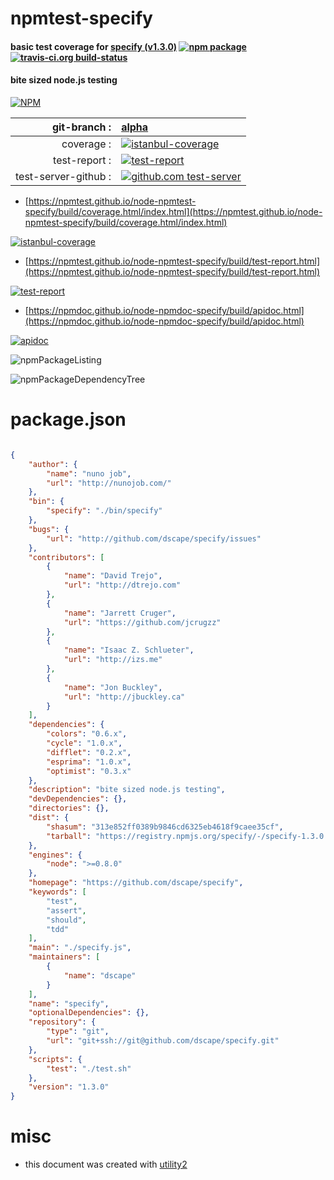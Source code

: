 # npmtest-specify

#### basic test coverage for  [specify (v1.3.0)](https://github.com/dscape/specify)  [![npm package](https://img.shields.io/npm/v/npmtest-specify.svg?style=flat-square)](https://www.npmjs.org/package/npmtest-specify) [![travis-ci.org build-status](https://api.travis-ci.org/npmtest/node-npmtest-specify.svg)](https://travis-ci.org/npmtest/node-npmtest-specify)

#### bite sized node.js testing

[![NPM](https://nodei.co/npm/specify.png?downloads=true&downloadRank=true&stars=true)](https://www.npmjs.com/package/specify)

| git-branch : | [alpha](https://github.com/npmtest/node-npmtest-specify/tree/alpha)|
|--:|:--|
| coverage : | [![istanbul-coverage](https://npmtest.github.io/node-npmtest-specify/build/coverage.badge.svg)](https://npmtest.github.io/node-npmtest-specify/build/coverage.html/index.html)|
| test-report : | [![test-report](https://npmtest.github.io/node-npmtest-specify/build/test-report.badge.svg)](https://npmtest.github.io/node-npmtest-specify/build/test-report.html)|
| test-server-github : | [![github.com test-server](https://npmtest.github.io/node-npmtest-specify/GitHub-Mark-32px.png)](https://npmtest.github.io/node-npmtest-specify/build/app/index.html) | | build-artifacts : | [![build-artifacts](https://npmtest.github.io/node-npmtest-specify/glyphicons_144_folder_open.png)](https://github.com/npmtest/node-npmtest-specify/tree/gh-pages/build)|

- [https://npmtest.github.io/node-npmtest-specify/build/coverage.html/index.html](https://npmtest.github.io/node-npmtest-specify/build/coverage.html/index.html)

[![istanbul-coverage](https://npmtest.github.io/node-npmtest-specify/build/screenCapture.buildCi.browser.%252Ftmp%252Fbuild%252Fcoverage.lib.html.png)](https://npmtest.github.io/node-npmtest-specify/build/coverage.html/index.html)

- [https://npmtest.github.io/node-npmtest-specify/build/test-report.html](https://npmtest.github.io/node-npmtest-specify/build/test-report.html)

[![test-report](https://npmtest.github.io/node-npmtest-specify/build/screenCapture.buildCi.browser.%252Ftmp%252Fbuild%252Ftest-report.html.png)](https://npmtest.github.io/node-npmtest-specify/build/test-report.html)

- [https://npmdoc.github.io/node-npmdoc-specify/build/apidoc.html](https://npmdoc.github.io/node-npmdoc-specify/build/apidoc.html)

[![apidoc](https://npmdoc.github.io/node-npmdoc-specify/build/screenCapture.buildCi.browser.%252Ftmp%252Fbuild%252Fapidoc.html.png)](https://npmdoc.github.io/node-npmdoc-specify/build/apidoc.html)

![npmPackageListing](https://npmtest.github.io/node-npmtest-specify/build/screenCapture.npmPackageListing.svg)

![npmPackageDependencyTree](https://npmtest.github.io/node-npmtest-specify/build/screenCapture.npmPackageDependencyTree.svg)



# package.json

```json

{
    "author": {
        "name": "nuno job",
        "url": "http://nunojob.com/"
    },
    "bin": {
        "specify": "./bin/specify"
    },
    "bugs": {
        "url": "http://github.com/dscape/specify/issues"
    },
    "contributors": [
        {
            "name": "David Trejo",
            "url": "http://dtrejo.com"
        },
        {
            "name": "Jarrett Cruger",
            "url": "https://github.com/jcrugzz"
        },
        {
            "name": "Isaac Z. Schlueter",
            "url": "http://izs.me"
        },
        {
            "name": "Jon Buckley",
            "url": "http://jbuckley.ca"
        }
    ],
    "dependencies": {
        "colors": "0.6.x",
        "cycle": "1.0.x",
        "difflet": "0.2.x",
        "esprima": "1.0.x",
        "optimist": "0.3.x"
    },
    "description": "bite sized node.js testing",
    "devDependencies": {},
    "directories": {},
    "dist": {
        "shasum": "313e852ff0389b9846cd6325eb4618f9caee35cf",
        "tarball": "https://registry.npmjs.org/specify/-/specify-1.3.0.tgz"
    },
    "engines": {
        "node": ">=0.8.0"
    },
    "homepage": "https://github.com/dscape/specify",
    "keywords": [
        "test",
        "assert",
        "should",
        "tdd"
    ],
    "main": "./specify.js",
    "maintainers": [
        {
            "name": "dscape"
        }
    ],
    "name": "specify",
    "optionalDependencies": {},
    "repository": {
        "type": "git",
        "url": "git+ssh://git@github.com/dscape/specify.git"
    },
    "scripts": {
        "test": "./test.sh"
    },
    "version": "1.3.0"
}
```



# misc
- this document was created with [utility2](https://github.com/kaizhu256/node-utility2)
